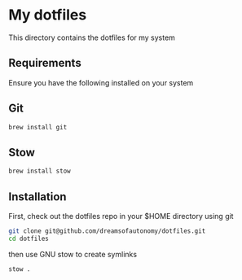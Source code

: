 # My dotfiles
This directory contains the dotfiles for my system

## Requirements
Ensure you have the following installed on your system

## Git
```bash
brew install git
```

## Stow
```bash
brew install stow
```

## Installation
First, check out the dotfiles repo in your $HOME directory using git

```bash
git clone git@github.com/dreamsofautonomy/dotfiles.git
cd dotfiles
```

then use GNU stow to create symlinks
```bash
stow .
```
